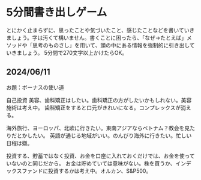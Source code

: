 # 5分間書き出しゲーム
とにかく止まらずに、思ったことや気づいたこと、感じたことなどを書いていきましょう。字は汚くて構いません。書くことに困ったら、「なぜ→たとえば」メソッドや「思考のものさし」を用いて、頭の中にある情報を強制的に引き出していきましょう。
5分間で270文字以上かけたらOK。


## 2024/06/11
お題：ボーナスの使い道

自己投資
美容、歯科矯正はしたい。歯科矯正の方がしたいかもしれない。美容施術は考え中。
歯科矯正をすると口元がきれいになる。コンプレックスが消える。

海外旅行、ヨーロッパ、北欧に行きたい。東南アジアならベトナム？教会を見たりだとかしたい。
英語が通じる地域がいい。のんびり海外に行きたい。忙しい日程は嫌。

投資する、貯蓄ではなく投資、お金を口座に入れておくだけでは、お金を使っていないのと同じだから。
お金は貯めていては意味がない。株を買うか、インデックスファンドに投資するかは考え中。オルカン、S&P500。

